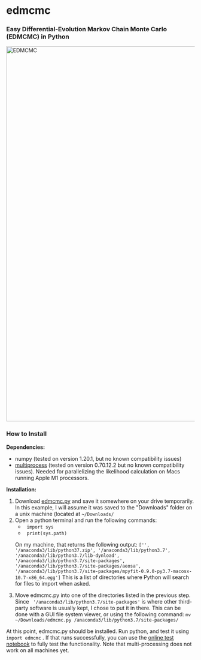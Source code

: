 # edmcmc
<H3>Easy Differential-Evolution Markov Chain Monte Carlo (EDMCMC) in Python</H3>
<img src='https://media1.giphy.com/media/IMe5BBRuJD6EL1zC2O/giphy.gif' alt='EDMCMC', width=1000>

<H3> How to Install </H3>

<b>Dependencies: </b>
<ul>
  <li> numpy (tested on version 1.20.1, but no known compatibility issues) </li>
  <li> <a href='https://pypi.org/project/multiprocess/'>multiprocess</a> (tested on version 0.70.12.2 but no known compatibility issues). Needed for parallelizing the likelihood calculation on Macs running Apple M1 processors. 
</ul>
  
<b>Installation:</b>

<ol>
  <li> Download <a href='https://github.com/avanderburg/edmcmc/blob/main/edmcmc.py'> edmcmc.py</a> and save it somewhere on your drive temporarily. In this example, I will assume it was saved to the "Downloads" folder on a unix machine (located at <code>~/Downloads/</code> </li>
  <li> Open a python terminal and run the following commands: 
  <ul>
    <li><code> import sys </code></li>
    <li> <code> print(sys.path) </code></li>
  </ul>
  
  On my machine, that returns the following output: 
   <code>['', '/anaconda3/lib/python37.zip', '/anaconda3/lib/python3.7', '/anaconda3/lib/python3.7/lib-dynload', '/anaconda3/lib/python3.7/site-packages', '/anaconda3/lib/python3.7/site-packages/aeosa', '/anaconda3/lib/python3.7/site-packages/mpyfit-0.9.0-py3.7-macosx-10.7-x86_64.egg']</code>
  This is a list of directories where Python will search for files to import when asked. 
  </li>
  
  <li> Move edmcmc.py into one of the directories listed in the previous step. Since <code> '/anaconda3/lib/python3.7/site-packages'</code> is where other third-party software is usually kept, I chose to put it in there. This can be done with a GUI file system viewer, or using the following command: <code>mv ~/Downloads/edmcmc.py /anaconda3/lib/python3.7/site-packages/</code>
  </li>
  </ol>


At this point, edmcmc.py should be installed. Run python, and test it using <code>import edmcmc</code> . If that runs successfully, you can use the <a href='https://github.com/avanderburg/edmcmc/blob/main/test_edmcmc.ipynb'>online test notebook</a> to fully test the functionality. Note that multi-processing does not work on all machines yet. 

  
